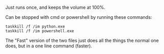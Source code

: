 Just runs once, and keeps the volume at 100%.

Can be stopped with cmd or powershell by running these commands:
```
taskkill /f /im python.exe
taskkill /f /im powershell.exe
```

The "Fast" version of the two files just does all the things the normal one does, but in a one line command (faster).
